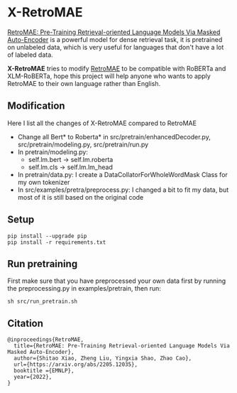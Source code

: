 # X-RetroMAE
[RetroMAE: Pre-Training Retrieval-oriented Language Models Via Masked Auto-Encoder](https://arxiv.org/pdf/2205.12035.pdf) is a powerful model for dense retrieval task, it is pretrained on unlabeled data, which is very useful for languages that don't have a lot of labeled data.

**X-RetroMAE** tries to modify [RetroMAE](https://github.com/staoxiao/RetroMAE) to be compatible with RoBERTa and XLM-RoBERTa, hope this project will help anyone who wants to apply RetroMAE to their own language rather than English.

## Modification
Here I list all the changes of X-RetroMAE compared to RetroMAE
* Change all Bert* to Roberta* in src/pretrain/enhancedDecoder.py, src/pretrain/modeling.py, src/pretrain/run.py 
* In pretrain/modeling.py:
  * self.lm.bert -> self.lm.roberta
  * self.lm.cls -> self.lm.lm_head
* In pretrain/data.py: I create a DataCollatorForWholeWordMask Class for my own tokenizer
* In src/examples/pretra/preprocess.py: I changed a bit to fit my data, but most of it is still based on the original code

## Setup
```
pip install --upgrade pip
pip install -r requirements.txt
```

## Run pretraining
First make sure that you have preprocessed your own data first by running the preprocessing.py in examples/pretrain, then run:
```
sh src/run_pretrain.sh
```

## Citation
```
@inproceedings{RetroMAE,
  title={RetroMAE: Pre-Training Retrieval-oriented Language Models Via Masked Auto-Encoder},
  author={Shitao Xiao, Zheng Liu, Yingxia Shao, Zhao Cao},
  url={https://arxiv.org/abs/2205.12035},
  booktitle ={EMNLP},
  year={2022},
}
```
